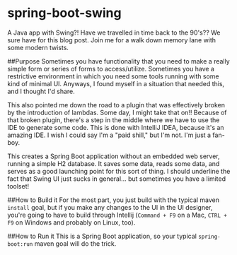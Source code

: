 # spring-boot-swing
A Java app with Swing?!  Have we travelled in time back to the 90's??  We sure have for this blog post.  Join me for a walk down memory lane with some modern twists.


##Purpose
Sometimes you have functionality that you need to make a really simple form or series of forms to access/utilize.  Sometimes you have a restrictive environment in which you need some tools running with some kind of minimal UI.  Anyways, I found myself in a situation that needed this, and I thought I'd share.

This also pointed me down the road to a plugin that was effectively broken by the introduction of lambdas.  Some day, I might take that on!!  Because of that broken plugin, there's a step in the middle where we have to use the IDE to generate some code.  This is done with IntelliJ IDEA, because it's an amazing IDE.  I wish I could say I'm a "paid shill," but I'm not.  I'm just a fan-boy.

This creates a Spring Boot application without an embedded web server, running a simple H2 database.  It saves some data, reads some data, and serves as a good launching point for this sort of thing.  I should underline the fact that Swing UI just sucks in general... but sometimes you have a limited toolset!


##How to Build it
For the most part, you just build with the typical maven `install` goal, but if you make any changes to the UI in the UI designer, you're going to have to build through Intellij (`Command + F9` on a Mac, `CTRL + F9` on Windows and probably on Linux, too).

##How to Run it
This is a Spring Boot application, so your typical `spring-boot:run` maven goal will do the trick.
